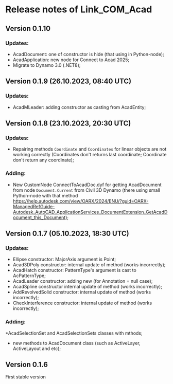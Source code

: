 # Release notes of Link_COM_Acad

## Version 0.1.10

### Updates:

* AcadDocument: one of constructor is hide (that using in Python-node);
* AcadApplication: new node for Connect to Acad 2025;
* Migrate to Dynamo 3.0 (.NET8);

## Version 0.1.9 (26.10.2023, 08:40 UTC)

### Updates:

* AcadMLeader: adding constructor as casting from AcadEntity;

## Version 0.1.8 (23.10.2023, 20:30 UTC)

### Updates:

* Repairing methods `Coordinate` and `Coordinates` for linear objects are not working correctly (Coordinates don't returns last coordinate; Coordinate don't return any coordinate);

### Adding:

* New CustomNode ConnectToAcadDoc.dyf for getting AcadDocument from node `Document.Current` from Civil 3D Dynamo (there using small Python-node with that method https://help.autodesk.com/view/OARX/2024/ENU/?guid=OARX-ManagedRefGuide-Autodesk_AutoCAD_ApplicationServices_DocumentExtension_GetAcadDocument_this_Document);


## Version 0.1.7 (05.10.2023, 18:30 UTC)

### Updates:

* Ellipse constructor: MajorAxis argument is Point;
* Acad3DPoly constructor: internal update of method (works incorrectly);
* AcadHatch constructor: PatternType's argument is cast to AcPatternType;
* AcadLeader constructor: adding new (for Annotation = null case);
* AcadSpline constructor internal update of method (works incorrectly);
* AddRevolvedSolid constructor: internal update of method (works incorrectly);
* CheckInterference constructor: internal update of method (works incorrectly);

### Adding:

*AcadSelectionSet and AcadSelectionSets classes with mthods;
* new methods to AcadDocument class (such as ActiveLayer, ActiveLayout and etc);

## Version 0.1.6

First stable version